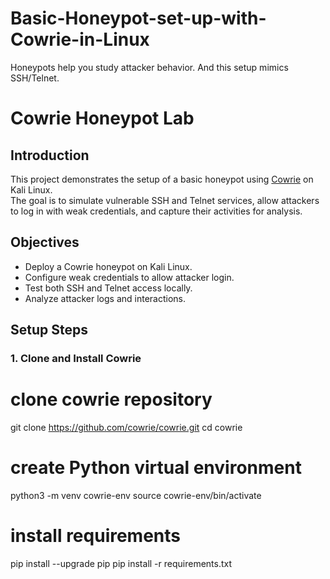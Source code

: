 # Basic-Honeypot-set-up-with-Cowrie-in-Linux
Honeypots help you study attacker behavior. And this setup mimics SSH/Telnet.

# Cowrie Honeypot Lab

## Introduction
This project demonstrates the setup of a basic honeypot using [Cowrie](https://github.com/cowrie/cowrie) on Kali Linux.  
The goal is to simulate vulnerable SSH and Telnet services, allow attackers to log in with weak credentials, and capture their activities for analysis.

## Objectives
- Deploy a Cowrie honeypot on Kali Linux.  
- Configure weak credentials to allow attacker login.  
- Test both SSH and Telnet access locally.  
- Analyze attacker logs and interactions.  

## Setup Steps

### 1. Clone and Install Cowrie

# clone cowrie repository
git clone https://github.com/cowrie/cowrie.git
cd cowrie

# create Python virtual environment
python3 -m venv cowrie-env
source cowrie-env/bin/activate

# install requirements
pip install --upgrade pip
pip install -r requirements.txt
